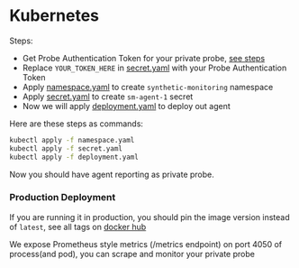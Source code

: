 # Kubernetes

Steps:
- Get Probe Authentication Token for your private probe, [see steps](https://grafana.com/docs/grafana-cloud/synthetic-monitoring/private-probes/)
- Replace `YOUR_TOKEN_HERE` in [secret.yaml](secret.yaml) with your Probe Authentication Token
- Apply [namespace.yaml](namespace.yaml) to create `synthetic-monitoring` namespace
- Apply [secret.yaml](secret.yaml) to create `sm-agent-1` secret
- Now we will apply [deployment.yaml](deployment.yaml) to deploy out agent

Here are these steps as commands:

```bash
kubectl apply -f namespace.yaml
kubectl apply -f secret.yaml
kubectl apply -f deployment.yaml
```

Now you should have agent reporting as private probe.

### Production Deployment

If you are running it in production, you should pin the image version instead of `latest`,
see all tags on [docker hub](https://hub.docker.com/r/grafana/synthetic-monitoring-agent)

We expose Prometheus style metrics (/metrics endpoint) on port 4050 of process(and pod),
you can scrape and monitor your private probe
